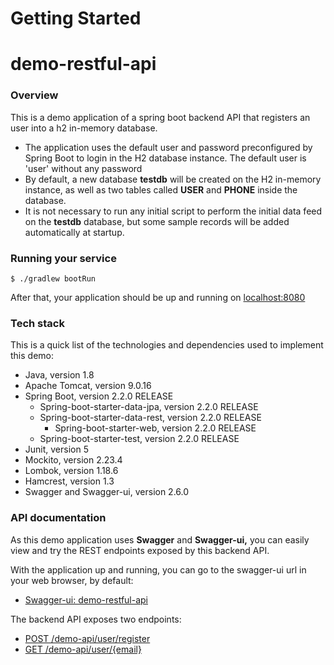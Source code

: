 # Getting Started

# demo-restful-api

### Overview
This is a demo application of a spring boot backend API that registers an user into a h2 in-memory database.  

* The application uses the default user and password preconfigured by Spring Boot to login in the H2 database instance. The default user is 'user' without any password
* By default, a new database **testdb** will be created on the H2 in-memory instance, as well as two tables called **USER** and **PHONE** inside the database.
* It is not necessary to run any initial script to perform the initial data feed on the **testdb** database, but some sample records will be added automatically at startup.    

### Running your service

```
$ ./gradlew bootRun
```
After that, your application should be up and running on [localhost:8080](http://localhost:8080)

### Tech stack
This is a quick list of the technologies and dependencies used to implement this demo:
* Java, version 1.8
* Apache Tomcat, version 9.0.16
* Spring Boot, version 2.2.0 RELEASE
    * Spring-boot-starter-data-jpa, version 2.2.0 RELEASE
    * Spring-boot-starter-data-rest, version 2.2.0 RELEASE
        * Spring-boot-starter-web, version 2.2.0 RELEASE
    * Spring-boot-starter-test, version 2.2.0 RELEASE
* Junit, version 5
* Mockito, version 2.23.4
* Lombok, version 1.18.6
* Hamcrest, version 1.3
* Swagger and Swagger-ui, version 2.6.0

### API documentation
As this demo application uses **Swagger** and **Swagger-ui,** you can easily view and try the REST endpoints exposed by this backend API.

With the application up and running, you can go to the swagger-ui url in your web browser, by default:
* [Swagger-ui: demo-restful-api](http://localhost:8080/swagger-ui.html#)

The backend API exposes two endpoints:
* [POST /demo-api/user/register](http://localhost:8080/swagger-ui.html#!/register-controller/registerNewUserUsingPOST)
* [GET /demo-api/user/{email}](http://localhost:8080/swagger-ui.html#!/register-controller/findUserByEmailUsingGET)
